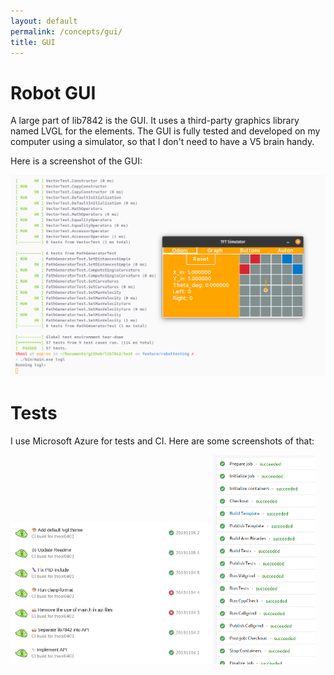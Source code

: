 ```yaml
---
layout: default
permalink: /concepts/gui/
title: GUI
---
```


# Robot GUI

A large part of lib7842 is the GUI.  It uses a third-party graphics library named LVGL for the elements. The GUI is fully tested and developed on my computer using a simulator, so that I don't need to have a V5 brain handy.

Here is a screenshot of the GUI:

![](/assets/images/image-20191115154625010.png)

# Tests

I use Microsoft Azure for tests and CI. Here are some screenshots of that:

<img src="/assets/images/image-20191115154953636.png" style="zoom: 50%;" /> 
<img src="/assets/images/image-20191115155031424.png" style="zoom: 50%;" />